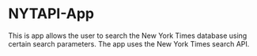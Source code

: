 # NYTAPI-App  

This is app allows the user to search the New York Times database using certain search parameters.
The app uses the New York Times search API.